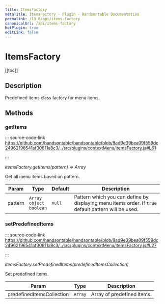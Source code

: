 ```yaml
---
title: ItemsFactory
metaTitle: ItemsFactory - Plugin - Handsontable Documentation
permalink: /10.0/api/items-factory
canonicalUrl: /api/items-factory
hotPlugin: true
editLink: false
---
```


# ItemsFactory

[[toc]]

## Description

Predefined items class factory for menu items.


## Methods

### getItems
  
::: source-code-link https://github.com/handsontable/handsontable/blob/8ad9e39bea09f559dc24962196541af30811a8c3/../src/plugins/contextMenu/itemsFactory.js#L61

:::

_itemsFactory.getItems(pattern) ⇒ Array_

Get all menu items based on pattern.


| Param | Type | Default | Description |
| --- | --- | --- | --- |
| pattern | `Array` <br/> `object` <br/> `boolean` | <code>null</code> | Pattern which you can define by displaying menu items order. If `true` default                                       pattern will be used. |



### setPredefinedItems
  
::: source-code-link https://github.com/handsontable/handsontable/blob/8ad9e39bea09f559dc24962196541af30811a8c3/../src/plugins/contextMenu/itemsFactory.js#L27

:::

_itemsFactory.setPredefinedItems(predefinedItemsCollection)_

Set predefined items.


| Param | Type | Description |
| --- | --- | --- |
| predefinedItemsCollection | `Array` | Array of predefined items. |


